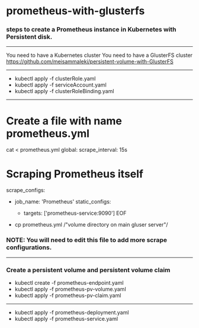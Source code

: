 # prometheus-with-glusterfs
### steps to create a Prometheus instance in Kubernetes with Persistent disk.
****
You need to have a Kubernetes cluster 
You need to have a GlusterFS cluster
https://github.com/meisammaleki/persistent-volume-with-GlusterFS

****

- kubectl apply -f clusterRole.yaml
- kubectl apply -f serviceAccount.yaml
- kubectl apply -f clusterRoleBinding.yaml

****

# Create a file with name prometheus.yml

cat <<EOF > prometheus.yml
global:
  scrape_interval: 15s
# Scraping Prometheus itself
scrape_configs:
- job_name: 'Prometheus'
  static_configs:
  - targets: ['prometheus-service:9090']
EOF

- cp prometheus.yml /"volume directory on main gluser server"/

### NOTE: You will need to edit this file to add more scrape configurations.
****
### Create a persistent volume and persistent volume claim
- kubectl create -f prometheus-endpoint.yaml
- kubectl apply -f prometheus-pv-volume.yaml
- kubectl apply -f prometheus-pv-claim.yaml

****
- kubectl apply -f prometheus-deployment.yaml
- kubectl apply -f prometheus-service.yaml
  
  

  
  

